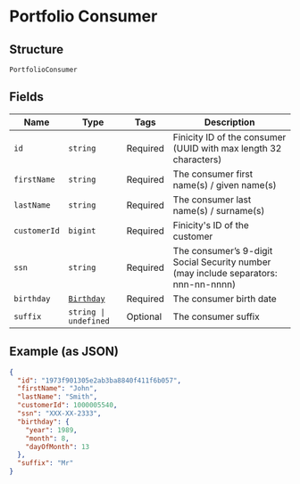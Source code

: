 
# Portfolio Consumer

## Structure

`PortfolioConsumer`

## Fields

| Name | Type | Tags | Description |
|  --- | --- | --- | --- |
| `id` | `string` | Required | Finicity ID of the consumer (UUID with max length 32 characters) |
| `firstName` | `string` | Required | The consumer first name(s) / given name(s) |
| `lastName` | `string` | Required | The consumer last name(s) / surname(s) |
| `customerId` | `bigint` | Required | Finicity's ID of the customer |
| `ssn` | `string` | Required | The consumer’s 9-digit Social Security number (may include separators: nnn-nn-nnnn) |
| `birthday` | [`Birthday`](../../doc/models/birthday.md) | Required | The consumer birth date |
| `suffix` | `string \| undefined` | Optional | The consumer suffix |

## Example (as JSON)

```json
{
  "id": "1973f901305e2ab3ba8840f411f6b057",
  "firstName": "John",
  "lastName": "Smith",
  "customerId": 1000005540,
  "ssn": "XXX-XX-2333",
  "birthday": {
    "year": 1989,
    "month": 8,
    "dayOfMonth": 13
  },
  "suffix": "Mr"
}
```

